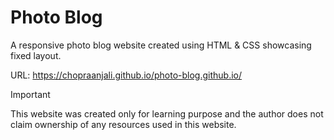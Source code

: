# Photo Blog 

A responsive photo blog website created using HTML & CSS showcasing fixed layout.  

  URL: https://chopraanjali.github.io/photo-blog.github.io/

 > [!IMPORTANT]  
 > This website was created only for learning purpose and the author does not claim ownership of any resources used in this website. 
